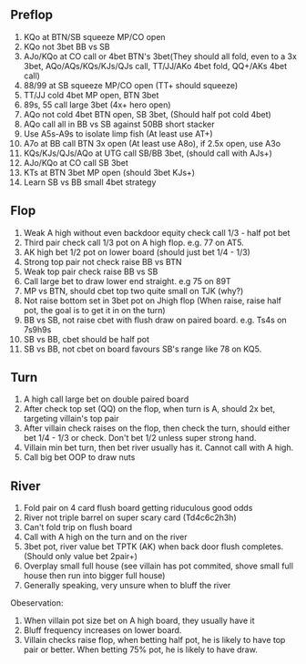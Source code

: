 ## Preflop

1. KQo at BTN/SB squeeze MP/CO open
2. KQo not 3bet BB vs SB
3. AJo/KQo at CO call or 4bet BTN's 3bet(They should all fold, even to a 3x 3bet, AQo/AQs/KQs/KJs/QJs call, TT/JJ/AKo 4bet fold, QQ+/AKs 4bet call)
4. 88/99 at SB squeeze MP/CO open (TT+ should squeeze)
5. TT/JJ cold 4bet MP open, BTN 3bet
6. 89s, 55 call large 3bet (4x+ hero open)
7. AQo not cold 4bet BTN open, SB 3bet, (Should half pot cold 4bet) 
8. AQo call all in BB vs SB against 50BB short stacker
9. Use A5s-A9s to isolate limp fish (At least use AT+)
10. A7o at BB call BTN 3x open (At least use A8o), if 2.5x open, use A3o
11. KQs/KJs/QJs/AQo at UTG call SB/BB 3bet, (should call with AJs+)
12. AJo/KQo at CO call SB 3bet
13. KTs at BTN 3bet MP open (should 3bet KJs+)
14. Learn SB vs BB small 4bet strategy

## Flop

1. Weak A high without even backdoor equity check call 1/3 - half pot bet
2. Third pair check call 1/3 pot on A high flop. e.g. 77 on AT5.
3. AK high bet 1/2 pot on lower board (should just bet 1/4 - 1/3)
4. Strong top pair not check raise BB vs BTN
5. Weak top pair check raise BB vs SB
6. Call large bet to draw lower end straight. e.g 75 on 89T
7. MP vs BTN, should cbet top two quite small on TJK (why?)
8. Not raise bottom set in 3bet pot on Jhigh flop (When raise, raise half pot, the goal is to get it in on the turn)
9. BB vs SB, not raise cbet with flush draw on paired board. e.g. Ts4s on 7s9h9s
10. SB vs BB, cbet should be half pot
11. SB vs BB, not cbet on board favours SB's range like 78 on KQ5. 

## Turn

1. A high call large bet on double paired board
2. After check top set (QQ) on the flop, when turn is A, should 2x bet, targeting villain's top pair
3. After villain check raises on the flop, then check the turn, should either bet 1/4 - 1/3 or check. Don't bet 1/2 unless super strong hand. 
4. Villain min bet turn, then bet river usually has it. Cannot call with A high.
5. Call big bet OOP to draw nuts

## River

1. Fold pair on 4 card flush board getting riduculous good odds
2. River not triple barrel on super scary card (Td4c6c2h3h)
3. Can't fold trip on flush board
4. Call with A high on the turn and on the river
5. 3bet pot, river value bet TPTK (AK) when back door flush completes. (Should only value bet 2pair+)
6. Overplay small full house (see villain has pot commited, shove small full house then run into bigger full house)
7. Generally speaking, very unsure when to bluff the river

Obeservation:

1. When villain pot size bet on A high board, they usually have it
2. Bluff frequency increases on lower board. 
3. Villain checks raise flop, when betting half pot, he is likely to have top pair or better. When betting 75% pot, he is likely to have draw. 

